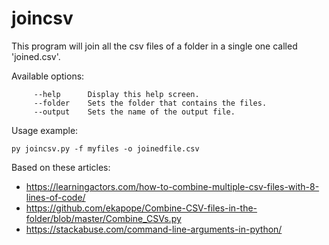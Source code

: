 # joincsv
This program will join all the csv files of a folder in a single one called 'joined.csv'.

Available options:
```
     --help      Display this help screen.
     --folder    Sets the folder that contains the files.
     --output    Sets the name of the output file.
```
     
Usage example: 
```
py joincsv.py -f myfiles -o joinedfile.csv
```

Based on these articles:
- https://learningactors.com/how-to-combine-multiple-csv-files-with-8-lines-of-code/
- https://github.com/ekapope/Combine-CSV-files-in-the-folder/blob/master/Combine_CSVs.py
- https://stackabuse.com/command-line-arguments-in-python/
